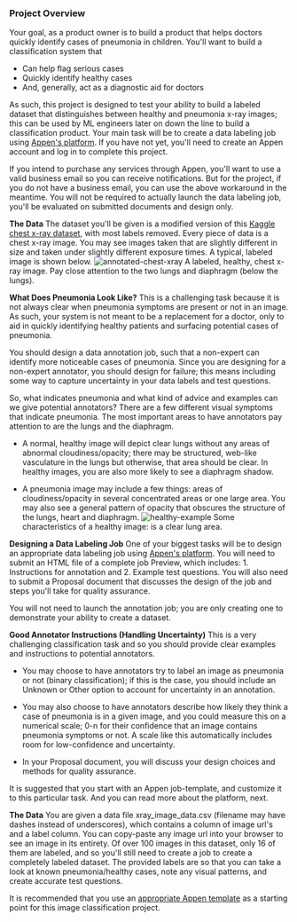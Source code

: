 ### **Project Overview**

Your goal, as a product owner is to build a product that helps doctors quickly identify cases of pneumonia in children. You'll want to build a classification system that


- Can help flag serious cases
- Quickly identify healthy cases
- And, generally, act as a diagnostic aid for doctors

As such, this project is designed to test your ability to build a labeled dataset that distinguishes between healthy and pneumonia x-ray images; this can be used by ML engineers later on down the line to build a classification product. Your main task will be to create a data labeling job using [Appen's platform](https://client.appen.com/jobs). If you have not yet, you'll need to create an Appen account and log in to complete this project.

If you intend to purchase any services through Appen, you'll want to use a valid business email so you can receive notifications. But for the project, if you do not have a business email, you can use the above workaround in the meantime. You will not be required to actually launch the data labeling job, you'll be evaluated on submitted documents and design only.

**The Data**
The dataset you'll be given is a modified version of this [Kaggle chest x-ray dataset](https://www.kaggle.com/paultimothymooney/chest-xray-pneumonia), with most labels removed. Every piece of data is a chest x-ray image. You may see images taken that are slightly different in size and taken under slightly different exposure times. A typical, labeled image is shown below.
![annotated-chest-xray](https://github.com/ahd-alsobhi/AI-Product-Manager-NanoDegree/assets/109044858/4ce4a7c2-80c8-4e44-92c5-217e3d8a8ed5)
A labeled, healthy, chest x-ray image. Pay close attention to the two lungs and diaphragm (below the lungs).

**What Does Pneumonia Look Like?**
This is a challenging task because it is not always clear when pneumonia symptoms are present or not in an image. As such, your system is not meant to be a replacement for a doctor, only to aid in quickly identifying healthy patients and surfacing potential cases of pneumonia.

You should design a data annotation job, such that a non-expert can identify more noticeable cases of pneumonia. Since you are designing for a non-expert annotator, you should design for failure; this means including some way to capture uncertainty in your data labels and test questions.

So, what indicates pneumonia and what kind of advice and examples can we give potential annotators?
There are a few different visual symptoms that indicate pneumonia. The most important areas to have annotators pay attention to are the lungs and the diaphragm.

- A normal, healthy image will depict clear lungs without any areas of abnormal cloudiness/opacity; there may be structured, web-like vasculature in the lungs but otherwise, that area should be clear. In healthy images, you are also more likely to see a diaphragm shadow.

- A pneumonia image may include a few things: areas of cloudiness/opacity in several concentrated areas or one large area. You may also see a general pattern of opacity that obscures the structure of the lungs, heart and diaphragm.
![healthy-example](https://github.com/ahd-alsobhi/AI-Product-Manager-NanoDegree/assets/109044858/44253267-1ecb-42c4-8791-7c94775b8ac7)
Some characteristics of a healthy image: is a clear lung area.

**Designing a Data Labeling Job**
One of your biggest tasks will be to design an appropriate data labeling job using [Appen's platform](https://client.appen.com/jobs). You will need to submit an HTML file of a complete job Preview, which includes: 1. Instructions for annotation and 2. Example test questions. You will also need to submit a Proposal document that discusses the design of the job and steps you'll take for quality assurance.

You will not need to launch the annotation job; you are only creating one to demonstrate your ability to create a dataset.

**Good Annotator Instructions (Handling Uncertainty)**
This is a very challenging classification task and so you should provide clear examples and instructions to potential annotators.

- You may choose to have annotators try to label an image as pneumonia or not (binary classification); if this is the case, you should include an Unknown or Other option to account for uncertainty in an annotation.

- You may also choose to have annotators describe how likely they think a case of pneumonia is in a given image, and you could measure this on a numerical scale; 0-n for their confidence that an image contains pneumonia symptoms or not. A scale like this automatically includes room for low-confidence and uncertainty.

- In your Proposal document, you will discuss your design choices and methods for quality assurance.

It is suggested that you start with an Appen job-template, and customize it to this particular task. And you can read more about the platform, next.

**The Data**
You are given a data file xray_image_data.csv (filename may have dashes instead of underscores), which contains a column of image url's and a label column. You can copy-paste any image url into your browser to see an image in its entirety. Of over 100 images in this dataset, only 16 of them are labeled, and so you'll still need to create a job to create a completely labeled dataset. The provided labels are so that you can take a look at known pneumonia/healthy cases, note any visual patterns, and create accurate test questions.

It is recommended that you use an [appropriate Appen template](https://make.figure-eight.com/welcome) as a starting point for this image classification project.
